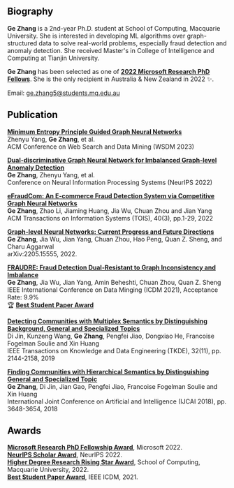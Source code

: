 
## <font color=black>Biography</font>

**Ge Zhang** is a 2nd-year Ph.D. student at School of Computing, Macquarie University. She is interested in developing ML algorithms over graph-structured data to solve real-world problems, especially fraud detection and anomaly detection. She received Master's in College of Intelligence and Computing at Tianjin University.

**Ge Zhang** has been selected as one of [**2022 Microsoft Research PhD Fellows**](https://www.microsoft.com/en-us/research/academic-program/phd-fellowship/2022-recipients/). She is the only recipient in Australia & New Zealand in 2022 ✨.<cr>
 
Email: ge.zhang5@students.mq.edu.au<br>

## <font color=black>Publication</font>

**[Minimum Entropy Principle Guided Graph Neural Networks](https://gezhangmq.github.io/)**<br>
Zhenyu Yang, **Ge Zhang**, et al. <br>
ACM Conference on Web Search and Data Mining (WSDM 2023)

**[Dual-discriminative Graph Neural Network for Imbalanced Graph-level Anomaly Detection](https://openreview.net/forum?id=d6mf9AFoR-O)**<br>
**Ge Zhang**, Zhenyu Yang, et al.<br>
Conference on Neural Information Processing Systems (NeurIPS 2022)

**[eFraudCom: An E-commerce Fraud Detection System via Competitive Graph Neural Networks](https://dl.acm.org/doi/pdf/10.1145/3474379)**<br>
**Ge Zhang**, Zhao Li, Jiaming Huang, Jia Wu, Chuan Zhou and Jian Yang<br>
ACM Transactions on Information Systems (TOIS), 40(3), pp.1-29, 2022

**[Graph-level Neural Networks: Current Progress and Future Directions](https://arxiv.org/pdf/2205.15555.pdf)**<br>
**Ge Zhang**, Jia Wu, Jian Yang, Chuan Zhou, Hao Peng, Quan Z. Sheng, and Charu Aggarwal<br>
arXiv:2205.15555, 2022.


**[FRAUDRE: Fraud Detection Dual-Resistant to Graph Inconsistency and Imbalance](https://ieeexplore.ieee.org/stamp/stamp.jsp?tp=&arnumber=9679178)**<br>
**Ge Zhang**, Jia Wu, Jian Yang, Amin Beheshti, Chuan Zhou, Quan Z. Sheng<br>
IEEE International Conference on Data Minging (ICDM 2021), Acceptance Rate: 9.9%<br>
🏆 [**Best Student Paper Award**](https://icdm2021.auckland.ac.nz/awards/)

**[Detecting Communities with Multiplex Semantics by Distinguishing Background, General and Specialized Topics](https://ieeexplore.ieee.org/stamp/stamp.jsp?tp=&arnumber=8832212)**<br>
Di Jin, Kunzeng Wang, **Ge Zhang**, Pengfei Jiao, Dongxiao He, Francoise Fogelman Soulie and Xin Huang<br>
IEEE Transactions on Knowledge and Data Engineering (TKDE), 32(11), pp. 2144-2158, 2019

**[Finding Communities with Hierarchical Semantics by Distinguishing General and Specialized Topic](https://www.ijcai.org/proceedings/2018/0507.pdf)**<br>
**Ge Zhang**, Di Jin, Jian Gao, Pengfei Jiao, Francoise Fogelman Soulie and Xin Huang<br>
International Joint Conference on Artificial and Intelligence (IJCAI 2018), pp. 3648-3654, 2018
 

## <font color=black>Awards</font>
 
**[Microsoft Research PhD Fellowship Award](https://www.microsoft.com/en-us/research/academic-program/phd-fellowship/2022-recipients/)**, Microsoft 2022.<br>
**[NeurIPS Scholar Award](https://gezhangmq.github.io/)**, NeurIPS 2022.<br>
**[Higher Degree Research Rising Star Award](https://gezhangmq.github.io/)**, School of Computing, Macquarie University, 2022.<br>
**[Best Student Paper Award](https://icdm2021.auckland.ac.nz/awards/)**, IEEE ICDM, 2021.<br>

